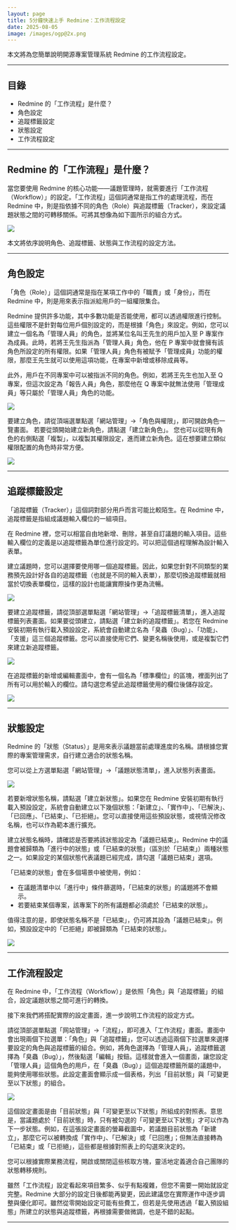 ```yaml
---
layout: page
title: 5分鐘快速上手 Redmine：工作流程設定
date: 2025-08-05
image: /images/ogp@2x.png
---
```


本文將為您簡單說明開源專案管理系統 Redmine 的工作流程設定。

---

## 目錄

- Redmine 的「工作流程」是什麼？
- 角色設定
- 追蹤標籤設定
- 狀態設定
- 工作流程設定

---

## Redmine 的「工作流程」是什麼？

當您要使用 Redmine 的核心功能——議題管理時，就需要進行「工作流程（Workflow）」的設定。「工作流程」這個詞通常是指工作的處理流程，而在 Redmine 中，則是指依據不同的角色（Role）與追蹤標籤（Tracker），來設定議題狀態之間的可轉移關係。可將其想像為如下圖所示的組合方式。

![](images/workflow-01@2x.png)

本文將依序說明角色、追蹤標籤、狀態與工作流程的設定方法。

---

## 角色設定

「角色（Role）」這個詞通常是指在某項工作中的「職責」或「身份」，而在 Redmine 中，則是用來表示指派給用戶的一組權限集合。

Redmine 提供許多功能，其中多數功能是否能使用，都可以透過權限進行控制。這些權限不是針對每位用戶個別設定的，而是根據「角色」來設定。例如，您可以建立一個名為「管理人員」的角色，並將某位名叫王先生的用戶加入至 P 專案作為成員。此時，若將王先生指派為「管理人員」角色，他在 P 專案中就會擁有該角色所設定的所有權限。如果「管理人員」角色有被賦予「管理成員」功能的權限，那麼王先生就可以使用這項功能，在專案中新增或移除成員等。

此外，用戶在不同專案中可以被指派不同的角色。例如，若將王先生也加入至 Q 專案，但這次設定為「報告人員」角色，那麼他在 Q 專案中就無法使用「管理成員」等只屬於「管理人員」角色的功能。

![](images/workflow-02@2x.png)

要建立角色，請從頂端選單點選「網站管理」→「角色與權限」，即可開啟角色一覽畫面。
若要從頭開始建立新角色，請點選「建立新角色」。
您也可以從現有角色的右側點選「複製」，以複製其權限設定，進而建立新角色。這在想要建立類似權限配置的角色時非常方便。

![](images/workflow-03@2x.png)

---

## 追蹤標籤設定

「追蹤標籤（Tracker）」這個詞對部分用戶而言可能比較陌生。在 Redmine 中，追蹤標籤是指組成議題輸入欄位的一組項目。

在 Redmine 裡，您可以相當自由地新增、刪除，甚至自訂議題的輸入項目。這些輸入欄位的定義是以追蹤標籤為單位進行設定的。可以把這個過程理解為設計輸入表單。

建立議題時，您可以選擇要使用哪一個追蹤標籤。因此，如果您針對不同類型的業務預先設計好各自的追蹤標籤（也就是不同的輸入表單），那麼切換追蹤標籤就相當於切換表單欄位，這樣的設計也能讓實際操作更為流暢。

![](images/workflow-04@2x.png)

要建立追蹤標籤，請從頂部選單點選「網站管理」→「追蹤標籤清單」，進入追蹤標籤列表畫面。如果要從頭建立，請點選「建立新的追蹤標籤」。若您在 Redmine 安裝初期有執行載入預設設定，系統會自動建立名為「臭蟲（Bug）」、「功能」、「支援」這三個追蹤標籤。您可以直接使用它們、變更名稱後使用，或是複製它們來建立新追蹤標籤。

![](images/workflow-05@2x.png)

在追蹤標籤的新增或編輯畫面中，會有一個名為「標準欄位」的區塊，裡面列出了所有可以用於輸入的欄位。請勾選您希望此追蹤標籤使用的欄位後儲存設定。

![](images/workflow-06@2x.png)

---

## 狀態設定

Redmine 的「狀態（Status）」是用來表示議題當前處理進度的名稱。請根據您實際的專案管理需求，自行建立適合的狀態名稱。

您可以從上方選單點選「網站管理」→「議題狀態清單」，進入狀態列表畫面。

![](images/workflow-07@2x.png)

若要新增狀態名稱，請點選「建立新狀態」。如果您在 Redmine 安裝初期有執行載入預設設定，系統會自動建立以下幾個狀態：「新建立」、「實作中」、「已解決」、「已回應」、「已結束」、「已拒絕」。您可以直接使用這些預設狀態，或視情況修改名稱，也可以作為範本進行擴充。

建立狀態名稱時，請確認是否要將該狀態設定為「議題已結束」。Redmine 中的議題會被歸類為「進行中的狀態」或「已結束的狀態」（區別於「已結束」）兩種狀態之一。如果設定的某個狀態代表議題已經完成，請勾選「議題已結束」選項。

「已結束的狀態」會在多個場景中被使用，例如：

- 在議題清單中以「進行中」條件篩選時，「已結束的狀態」的議題將不會顯示。
- 若要結束某個專案，該專案下的所有議題都必須處於「已結束的狀態」。

值得注意的是，即使狀態名稱不是「已結束」，仍可將其設為「議題已結束」。例如，預設設定中的「已拒絕」即被歸類為「已結束的狀態」。

![](images/workflow-08@2x.png)

---

## 工作流程設定


在 Redmine 中，「工作流程（Workflow）」是依照「角色」與「追蹤標籤」的組合，設定議題狀態之間可進行的轉換。

接下來我們將搭配實際的設定畫面，進一步說明工作流程的設定方式。

請從頂部選單點選「网站管理」→「流程」，即可進入「工作流程」畫面。畫面中會出現兩個下拉選單：「角色」與「追蹤標籤」，您可以透過這兩個下拉選單來選擇要設定的角色與追蹤標籤的組合。例如，將角色選擇為「管理人員」，追蹤標籤選擇為「臭蟲（Bug）」，然後點選「編輯」按鈕。這樣就會進入一個畫面，讓您設定「管理人員」這個角色的用戶，在「臭蟲（Bug）」這個追蹤標籤所屬的議題中，能夠使用哪些狀態。此設定畫面會顯示成一個表格，列出「目前狀態」與「可變更至以下狀態」的組合。

![](images/workflow-09@2x.png)

這個設定畫面是由「目前狀態」與「可變更至以下狀態」所組成的對照表。意思是，當議題處於「目前狀態」時，只有被勾選的「可變更至以下狀態」才可以作為下一步狀態。例如，在這張設定畫面的螢幕截圖中，若議題目前狀態為「新建立」，那麼它可以被轉換成「實作中」、「已解決」或「已回應」；但無法直接轉為「已結束」或「已拒絕」，這些都是根據對照表上的勾選來決定的。

您可以根據實際業務流程，開啟或關閉這些核取方塊，靈活地定義適合自己團隊的狀態轉移規則。

雖然「工作流程」設定看起來項目繁多、似乎有點複雜，但您不需要一開始就設定完整。Redmine 大部分的設定日後都能再變更，因此建議您在實際運作中逐步調整與優化即可。雖然從零開始設定可能有些費工，但若是先使用透過「載入預設組態」所建立的狀態與追蹤標籤，再根據需要做微調，也是不錯的起點。

---

